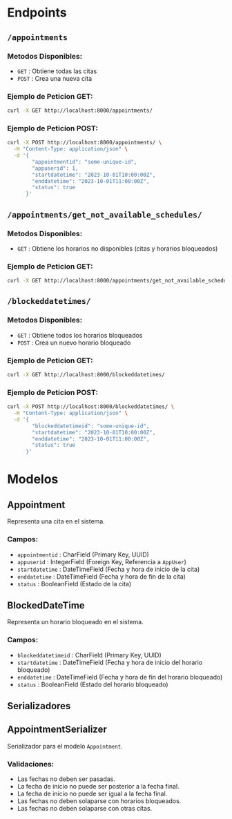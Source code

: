 # Endpoints

## `/appointments`

### Metodos Disponibles:

- `GET` : Obtiene todas las citas
- `POST` : Crea una nueva cita

### Ejemplo de Peticion GET:

```bash
curl -X GET http://localhost:8000/appointments/
```

### Ejemplo de Peticion POST:

```bash
curl -X POST http://localhost:8000/appointments/ \
  -H "Content-Type: application/json" \
  -d '{
        "appointmentid": "some-unique-id",
        "appuserid": 1,
        "startdatetime": "2023-10-01T10:00:00Z",
        "enddatetime": "2023-10-01T11:00:00Z",
        "status": true
      }'
```

## `/appointments/get_not_available_schedules/`

### Metodos Disponibles:

- `GET` : Obtiene los horarios no disponibles (citas y horarios bloqueados)

### Ejemplo de Peticion GET:

```bash
curl -X GET http://localhost:8000/appointments/get_not_available_schedules/
```

## `/blockeddatetimes/`

### Metodos Disponibles:

- `GET` : Obtiene todos los horarios bloqueados
- `POST` : Crea un nuevo horario bloqueado

### Ejemplo de Peticion GET:

```bash
curl -X GET http://localhost:8000/blockeddatetimes/
```

### Ejemplo de Peticion POST:

```bash
curl -X POST http://localhost:8000/blockeddatetimes/ \
  -H "Content-Type: application/json" \
  -d '{
        "blockeddatetimeid": "some-unique-id",
        "startdatetime": "2023-10-01T10:00:00Z",
        "enddatetime": "2023-10-01T11:00:00Z",
        "status": true
      }'
```

# Modelos

## Appointment

Representa una cita en el sistema.

### Campos:

- `appointmentid` : CharField (Primary Key, UUID)
- `appuserid` : IntegerField (Foreign Key, Referencia a `AppUser`)
- `startdatetime` : DateTimeField (Fecha y hora de inicio de la cita)
- `enddatetime` : DateTimeField (Fecha y hora de fin de la cita)
- `status` : BooleanField (Estado de la cita)

## BlockedDateTime

Representa un horario bloqueado en el sistema.

### Campos:

- `blockeddatetimeid` : CharField (Primary Key, UUID)
- `startdatetime` : DateTimeField (Fecha y hora de inicio del horario bloqueado)
- `enddatetime` : DateTimeField (Fecha y hora de fin del horario bloqueado)
- `status` : BooleanField (Estado del horario bloqueado)

## Serializadores

## AppointmentSerializer

Serializador para el modelo `Appointment`.

### Validaciones:

- Las fechas no deben ser pasadas.
- La fecha de inicio no puede ser posterior a la fecha final.
- La fecha de inicio no puede ser igual a la fecha final.
- Las fechas no deben solaparse con horarios bloqueados.
- Las fechas no deben solaparse con otras citas.
